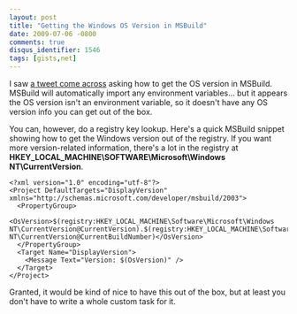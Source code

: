 ```yaml
---
layout: post
title: "Getting the Windows OS Version in MSBuild"
date: 2009-07-06 -0800
comments: true
disqus_identifier: 1546
tags: [gists,net]
---
```

I saw [a tweet come
across](http://twitter.com/chadmyers/status/2502153625) asking how to
get the OS version in MSBuild. MSBuild will automatically import any
environment variables... but it appears the OS version isn't an
environment variable, so it doesn't have any OS version info you can get
out of the box.

You can, however, do a registry key lookup. Here's a quick MSBuild
snippet showing how to get the Windows version out of the registry. If
you want more version-related information, there's a lot in the registry
at **HKEY\_LOCAL\_MACHINE\\SOFTWARE\\Microsoft\\Windows
NT\\CurrentVersion**.

    <?xml version="1.0" encoding="utf-8"?>
    <Project DefaultTargets="DisplayVersion" xmlns="http://schemas.microsoft.com/developer/msbuild/2003">
      <PropertyGroup>
        <OsVersion>$(registry:HKEY_LOCAL_MACHINE\Software\Microsoft\Windows NT\CurrentVersion@CurrentVersion).$(registry:HKEY_LOCAL_MACHINE\Software\Microsoft\Windows NT\CurrentVersion@CurrentBuildNumber)</OsVersion>
      </PropertyGroup>
      <Target Name="DisplayVersion">
        <Message Text="Version: $(OsVersion)" />
      </Target>
    </Project>

Granted, it would be kind of nice to have this out of the box, but at
least you don't have to write a whole custom task for it.

